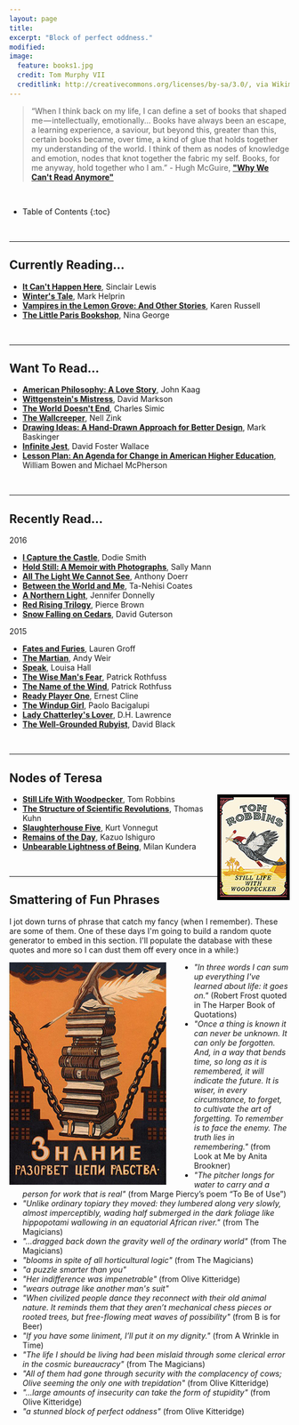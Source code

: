 ```yaml
---
layout: page
title:
excerpt: "Block of perfect oddness."
modified:
image:
  feature: books1.jpg
  credit: Tom Murphy VII
  creditlink: http://creativecommons.org/licenses/by-sa/3.0/, via Wikimedia Commons
---
```


>“When I think back on my life, I can define a set of books that shaped me — intellectually, emotionally... Books have always been an escape, a learning experience, a saviour, but beyond this, greater than this, certain books became, over time, a kind of glue that holds together my understanding of the world. I think of them as nodes of knowledge and emotion, nodes that knot together the fabric my self. Books, for me anyway, hold together who I am.” - Hugh McGuire, [**"Why We Can't Read Anymore"**](https://medium.com/@hughmcguire/why-can-t-we-read-anymore-503c38c131fe)

<br/>

* Table of Contents
{:toc}

<br/>

---


## Currently Reading...
* [**It Can't Happen Here**](https://www.amazon.com/Cant-Happen-Here-Signet-Classics/dp/0451465644/), Sinclair Lewis
* [**Winter's Tale**](https://www.amazon.com/Winters-Tale-Mark-Helprin/dp/0156031191), Mark Helprin
* [**Vampires in the Lemon Grove: And Other Stories**](https://www.amazon.com/Vampires-Lemon-Grove-Stories-Contemporaries/dp/0307947475), Karen Russell
* [**The Little Paris Bookshop**](http://www.amazon.com/gp/product/0553418777), Nina George


<!-- * <img style="padding-right: 20px" src="/images/javascript-and-jquery-book-cover.png">[**Javascript and JQuery**](http://javascriptbook.com/), Jon Duckett -->
<!-- * [**Jonathan Strange and Mr. Norrell**](http://en.wikipedia.org/wiki/Jonathan_Strange_%26_Mr_Norrell), Susanna Clarke - recommended to me by my friend Brian Glusman!
 -->

<br/>



---

## Want To Read...
* [**American Philosophy: A Love Story**](https://www.amazon.com/American-Philosophy-Story-John-Kaag/dp/0374154481), John Kaag
* [**Wittgenstein's Mistress**](http://www.amazon.com/Wittgensteins-Mistress-David-Markson/dp/1564782115), David Markson
* [**The World Doesn't End**](http://www.amazon.com/The-World-Doesnt-Charles-Simic/dp/0156983508), Charles Simic
* [**The Wallcreeper**](http://www.amazon.com/The-Wallcreeper-Nell-Zink/dp/0989760715), Nell Zink
* [**Drawing Ideas: A Hand-Drawn Approach for Better Design**](http://www.amazon.com/Drawing-Ideas-Hand-Drawn-Approach-Better/dp/0385344627), Mark Baskinger
* [**Infinite Jest**](http://www.amazon.com/Infinite-Jest-David-Foster-Wallace/dp/0316066524), David Foster Wallace
* [**Lesson Plan: An Agenda for Change in American Higher Education**](http://www.amazon.com/Lesson-Plan-Agenda-American-Education-ebook/dp/B018T6DEZ4), William Bowen and Michael McPherson

<!-- * [**Everyday Rails Testing with RSpec**](https://leanpub.com/everydayrailsrspec?utm_content=buffer6b50a&utm_medium=social&utm_source=twitter.com&utm_campaign=buffer), Aaron Sumner -->

<!-- Riotous Assembly, Tom Sharpe -->

<!-- DEPT. OF SPECULATION, Jenny Offill -->

<!-- The Unfortunate Importance of Beauty, Amanda Filipacchi -->

<!-- Selfish, Shallow, and Self-Absorbed: Sixteen Writers on the Decision Not to Have Kids -->

<!-- Charles Taylor book at Tattered Cover -->

<!-- All the Birds in the Sky, Charlie Jane Anders -->

<!-- * [**Sight Singing Made Simple**](http://www.amazon.com/Sight-Singing-Made-Simple-Book/dp/0793599733), David Bauguess -->

<!-- * [**The Professor: A Sentimental Education**](http://www.amazon.com/The-Professor-A-Sentimental-Education/dp/0061670928), Terry Castle
 -->
<br/>

---

## Recently Read...

2016

* [**I Capture the Castle**](https://www.amazon.com/I-Capture-Castle-Dodie-Smith/dp/031231616X/), Dodie Smith
* [**Hold Still: A Memoir with Photographs**](http://www.amazon.com/Hold-Still-Photographs-Sally-Mann/dp/0316247766), Sally Mann
* [**All The Light We Cannot See**](http://www.amazon.com/All-Light-We-Cannot-See/dp/1476746583), Anthony Doerr
* [**Between the World and Me**](http://www.amazon.com/dp/0812993543), Ta-Nehisi Coates
* [**A Northern Light**](http://www.amazon.com/Northern-Light-Jennifer-Donnelly/dp/0152053107/), Jennifer Donnelly
* [**Red Rising Trilogy**](https://www.amazon.com/Red-Rising-Pierce-Brown/dp/034553980X), Pierce Brown
* [**Snow Falling on Cedars**](https://www.amazon.com/Snow-Falling-Cedars-David-Guterson/dp/067976402X), David Guterson


2015

* [**Fates and Furies**](http://www.amazon.com/Fates-Furies-Novel-Lauren-Groff/dp/1594634475), Lauren Groff
* [**The Martian**](http://www.amazon.com/Martian-Andy-Weir/dp/0553418025), Andy Weir
* [**Speak**](http://www.amazon.com/gp/product/0062391194), Louisa Hall
* [**The Wise Man's Fear**](http://www.amazon.com/The-Wise-Mans-Fear-Kingkiller/dp/0756407915), Patrick Rothfuss
* [**The Name of the Wind**](http://www.amazon.com/Name-Wind-Kingkiller-Chronicle/dp/0756404746/ref=sr_1_1?s=books&ie=UTF8&qid=1437298364&sr=1-1&keywords=name+of+the+wind&pebp=1437298365619&perid=10FJZ4KEYJAPT3MYGPQR), Patrick Rothfuss
* [**Ready Player One**](http://www.amazon.com/Ready-Player-One-A-Novel/dp/0307887448), Ernest Cline
* [**The Windup Girl**](http://www.amazon.com/The-Windup-Girl-Paolo-Bacigalupi/dp/1597801585), Paolo Bacigalupi
* [**Lady Chatterley's Lover**](http://www.amazon.com/Lady-Chatterleys-Lover-Unexpurgated-Edition-ebook/dp/B003VPX1XY), D.H. Lawrence
* [**The Well-Grounded Rubyist**](http://www.manning.com/black2/), David Black

<!-- * [**Hugo and Rose: A Novel**](http://www.amazon.com/Hugo-Rose-Novel-Bridget-Foley/dp/1250055792), Bridget Foley -->

<br/>

---

## Nodes of Teresa


<img style="float: right; border: 5px solid black" src="/images/stilllife.jpg">

* [**Still Life With Woodpecker**](http://www.amazon.com/Still-Life-Woodpecker-Tom-Robbins/dp/0553348973), Tom Robbins
* [**The Structure of Scientific Revolutions**](http://en.wikipedia.org/wiki/The_Structure_of_Scientific_Revolutions), Thomas Kuhn
* [**Slaughterhouse Five**](http://www.amazon.com/Slaughterhouse-Five-Kurt-Vonnegut/dp/0440180295), Kurt Vonnegut
* [**Remains of the Day**](http://www.amazon.com/The-Remains-Day-Kazuo-Ishiguro/dp/0679731725), Kazuo Ishiguro
* [**Unbearable Lightness of Being**](http://www.amazon.com/Unbearable-Lightness-Being-Milan-Kundera/dp/0060932139), Milan Kundera

<br/>

---

## Smattering of Fun Phrases
I jot down turns of phrase that catch my fancy (when I remember). These are some of them. One of these days I'm going to build a random quote generator to embed in this section. I'll populate the database with these quotes and more so I can dust them off every once in a while:)

<img style="float: left; padding-right: 50px" src="/images/books-to-set-you-free.jpg" alt="Znaniye razorvet tsepi rabstva [Knowledge will break the chains of slavery], a poster by Alexei Radakov (1872-1942).">

* <em>"In three words I can sum up everything I've learned about life: it goes on." </em> (Robert Frost  quoted in The Harper Book of Quotations)
* <em>"Once a thing is known it can never be unknown. It can only be forgotten. And, in a way that bends time, so long as it is remembered, it will indicate the future. It is wiser, in every circumstance, to forget, to cultivate the art of forgetting. To remember is to face the enemy. The truth lies in remembering." </em> (from Look at Me by Anita Brookner)
* <em>"The pitcher longs for water to carry and a person for work that is real"</em> (from Marge Piercy’s poem “To Be of Use”)
* <em>"Unlike ordinary topiary they moved: they lumbered along very slowly, almost imperceptibly, wading half submerged in the dark foliage like hippopotami wallowing in an equatorial African river."</em> (from The Magicians)
* <em>"...dragged back down the gravity well of the ordinary world"</em> (from The Magicians)
* <em>"blooms in spite of all horticultural logic"</em> (from The Magicians)
* <em>"a puzzle smarter than you"</em>
* <em>"Her indifference was impenetrable"</em> (from Olive Kitteridge)
* <em>"wears outrage like another man's suit"</em>
* <em>"When civilized people dance they reconnect with their old animal nature. It reminds them that they aren’t mechanical chess pieces or rooted trees, but free-flowing meat waves of possibility"</em> (from B is for Beer)
* <em>"If you have some liniment, I’ll put it on my dignity."</em> (from A Wrinkle in Time)
* <em>"The life I should be living had been mislaid through some clerical error in the cosmic bureaucracy"</em> (from The Magicians)
* <em>"All of them had gone through security with the complacency of cows; Olive seeming the only one with trepidation"</em> (from Olive Kitteridge)
* <em>"...large amounts of insecurity can take the form of stupidity"</em> (from Olive Kitteridge)
* <em>"a stunned block of perfect oddness"</em> (from Olive Kitteridge)


